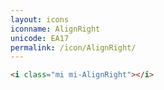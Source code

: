 ```yaml
---
layout: icons
iconname: AlignRight
unicode: EA17
permalink: /icon/AlignRight/
---
```


``` html
<i class="mi mi-AlignRight"></i>
```
